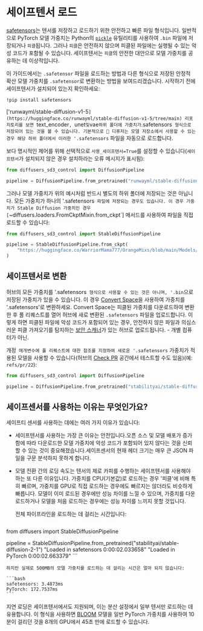 # 세이프텐서 로드

[safetensors](https://github.com/huggingface/safetensors)는 텐서를 저장하고 로드하기 위한 안전하고 빠른 파일 형식입니다. 일반적으로 PyTorch 모델 가중치는 Python의 [`pickle`](https://docs.python.org/3/library/pickle.html) 유틸리티를 사용하여 `.bin` 파일에 저장되거나 `피클`됩니다. 그러나 `피클`은 안전하지 않으며 피클된 파일에는 실행될 수 있는 악성 코드가 포함될 수 있습니다. 세이프텐서는 `피클`의 안전한 대안으로 모델 가중치를 공유하는 데 이상적입니다.

이 가이드에서는 `.safetensor` 파일을 로드하는 방법과 다른 형식으로 저장된 안정적 확산 모델 가중치를 `.safetensor`로 변환하는 방법을 보여드리겠습니다. 시작하기 전에 세이프텐서가 설치되어 있는지 확인하세요:

```bash
!pip install safetensors
```

['runwayml/stable-diffusion-v1-5`] (https://huggingface.co/runwayml/stable-diffusion-v1-5/tree/main) 리포지토리를 보면 `text_encoder`, `unet` 및 `vae` 하위 폴더에 가중치가 `.safetensors` 형식으로 저장되어 있는 것을 볼 수 있습니다. 기본적으로 🤗 디퓨저는 모델 저장소에서 사용할 수 있는 경우 해당 하위 폴더에서 이러한 '.safetensors` 파일을 자동으로 로드합니다.

보다 명시적인 제어를 위해 선택적으로 `사용_세이프텐서=True`를 설정할 수 있습니다(`세이프텐서`가 설치되지 않은 경우 설치하라는 오류 메시지가 표시됨):

```py
from diffusers_sd3_control import DiffusionPipeline

pipeline = DiffusionPipeline.from_pretrained("runwayml/stable-diffusion-v1-5", use_safetensors=True)
```

그러나 모델 가중치가 위의 예시처럼 반드시 별도의 하위 폴더에 저장되는 것은 아닙니다. 모든 가중치가 하나의 '.safetensors` 파일에 저장되는 경우도 있습니다. 이 경우 가중치가 Stable Diffusion 가중치인 경우 [`~diffusers.loaders.FromCkptMixin.from_ckpt`] 메서드를 사용하여 파일을 직접 로드할 수 있습니다:

```py
from diffusers_sd3_control import StableDiffusionPipeline

pipeline = StableDiffusionPipeline.from_ckpt(
    "https://huggingface.co/WarriorMama777/OrangeMixs/blob/main/Models/AbyssOrangeMix/AbyssOrangeMix.safetensors"
)
```

## 세이프텐서로 변환

허브의 모든 가중치를 '.safetensors` 형식으로 사용할 수 있는 것은 아니며, '.bin`으로 저장된 가중치가 있을 수 있습니다. 이 경우 [Convert Space](https://huggingface.co/spaces/diffusers/convert)을 사용하여 가중치를 '.safetensors'로 변환하세요. Convert Space는 피클된 가중치를 다운로드하여 변환한 후 풀 리퀘스트를 열어 허브에 새로 변환된 `.safetensors` 파일을 업로드합니다. 이렇게 하면 피클된 파일에 악성 코드가 포함되어 있는 경우, 안전하지 않은 파일과 의심스러운 피클 가져오기를 탐지하는 [보안 스캐너](https://huggingface.co/docs/hub/security-pickle#hubs-security-scanner)가 있는 허브로 업로드됩니다. - 개별 컴퓨터가 아닌.

개정` 매개변수에 풀 리퀘스트에 대한 참조를 지정하여 새로운 '.safetensors` 가중치가 적용된 모델을 사용할 수 있습니다(허브의 [Check PR](https://huggingface.co/spaces/diffusers/check_pr) 공간에서 테스트할 수도 있음)(예: `refs/pr/22`):

```py
from diffusers_sd3_control import DiffusionPipeline

pipeline = DiffusionPipeline.from_pretrained("stabilityai/stable-diffusion-2-1", revision="refs/pr/22")
```

## 세이프센서를 사용하는 이유는 무엇인가요?

세이프티 센서를 사용하는 데에는 여러 가지 이유가 있습니다:

- 세이프텐서를 사용하는 가장 큰 이유는 안전입니다.오픈 소스 및 모델 배포가 증가함에 따라 다운로드한 모델 가중치에 악성 코드가 포함되어 있지 않다는 것을 신뢰할 수 있는 것이 중요해졌습니다.세이프센서의 현재 헤더 크기는 매우 큰 JSON 파일을 구문 분석하지 못하게 합니다.
- 모델 전환 간의 로딩 속도는 텐서의 제로 카피를 수행하는 세이프텐서를 사용해야 하는 또 다른 이유입니다. 가중치를 CPU(기본값)로 로드하는 경우 '피클'에 비해 특히 빠르며, 가중치를 GPU로 직접 로드하는 경우에도 빠르지는 않더라도 비슷하게 빠릅니다. 모델이 이미 로드된 경우에만 성능 차이를 느낄 수 있으며, 가중치를 다운로드하거나 모델을 처음 로드하는 경우에는 성능 차이를 느끼지 못할 것입니다.

	전체 파이프라인을 로드하는 데 걸리는 시간입니다:

	```py
 from diffusers import StableDiffusionPipeline

 pipeline = StableDiffusionPipeline.from_pretrained("stabilityai/stable-diffusion-2-1")
 "Loaded in safetensors 0:00:02.033658"
 "Loaded in PyTorch 0:00:02.663379"
	```

	하지만 실제로 500MB의 모델 가중치를 로드하는 데 걸리는 시간은 얼마 되지 않습니다:

	```bash
	safetensors: 3.4873ms
	PyTorch: 172.7537ms
	```

지연 로딩은 세이프텐서에서도 지원되며, 이는 분산 설정에서 일부 텐서만 로드하는 데 유용합니다. 이 형식을 사용하면 [BLOOM](https://huggingface.co/bigscience/bloom) 모델을 일반 PyTorch 가중치를 사용하여 10분이 걸리던 것을 8개의 GPU에서 45초 만에 로드할 수 있습니다.

